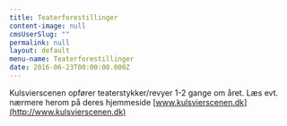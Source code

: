 ```yaml
---
title: Teaterforestillinger
content-image: null
cmsUserSlug: ""
permalink: null
layout: default
menu-name: Teaterforestillinger
date: 2016-06-23T00:00:00.000Z
---
```


Kulsvierscenen opfører teaterstykker/revyer 1-2 gange om året. Læs evt. nærmere herom på deres hjemmeside [www.kulsvierscenen.dk](http://www.kulsvierscenen.dk)